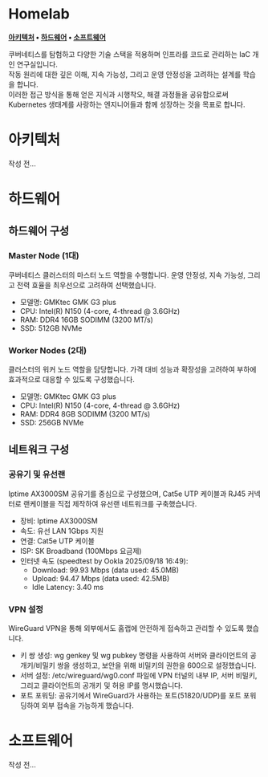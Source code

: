 # Homelab

**[아키텍처](#아키텍처) • [하드웨어](#하드웨어) • [소프트웨어](#소프트웨어)**

쿠버네티스를 탐험하고 다양한 기술 스택을 적용하며 인프라를 코드로 관리하는 IaC 개인 연구실입니다.  
작동 원리에 대한 깊은 이해, 지속 가능성, 그리고 운영 안정성을 고려하는 설계를 학습을 합니다.  
이러한 접근 방식을 통해 얻은 지식과 시행착오, 해결 과정들을 공유함으로써 Kubernetes 생태계를 사랑하는 엔지니어들과 함께 성장하는 것을 목표로 합니다.

# 아키텍처
작성 전...

# 하드웨어

## 하드웨어 구성

### Master Node (1대)
쿠버네티스 클러스터의 마스터 노드 역할을 수행합니다. 운영 안정성, 지속 가능성, 그리고 전력 효율을 최우선으로 고려하여 선택했습니다.
- 모델명: GMKtec GMK G3 plus
- CPU: Intel(R) N150 (4-core, 4-thread @ 3.6GHz)
- RAM: DDR4 16GB SODIMM (3200 MT/s)
- SSD: 512GB NVMe

### Worker Nodes (2대)
클러스터의 워커 노드 역할을 담당합니다. 가격 대비 성능과 확장성을 고려하여 부하에 효과적으로 대응할 수 있도록 구성했습니다.
- 모델명: GMKtec GMK G3 plus
- CPU: Intel(R) N150 (4-core, 4-thread @ 3.6GHz)
- RAM: DDR4 8GB SODIMM (3200 MT/s)
- SSD: 256GB NVMe

## 네트워크 구성

### 공유기 및 유선랜
Iptime AX3000SM 공유기를 중심으로 구성했으며, Cat5e UTP 케이블과 RJ45 커넥터로 랜케이블을 직접 제작하여 유선랜 네트워크를 구축했습니다. 
- 장비: Iptime AX3000SM
- 속도: 유선 LAN 1Gbps 지원
- 연결: Cat5e UTP 케이블
- ISP: SK Broadband (100Mbps 요금제) 
- 인터넷 속도 (speedtest by Ookla 2025/09/18 16:49): 
   - Download: 99.93 Mbps (data used: 45.0MB)
   - Upload: 94.47 Mbps (data used: 42.5MB)
   - Idle Latency: 3.40 ms

### VPN 설정
WireGuard VPN을 통해 외부에서도 홈랩에 안전하게 접속하고 관리할 수 있도록 했습니다.
- 키 쌍 생성: wg genkey 및 wg pubkey 명령을 사용하여 서버와 클라이언트의 공개키/비밀키 쌍을 생성하고, 보안을 위해 비밀키의 권한을 600으로 설정했습니다.
- 서버 설정: /etc/wireguard/wg0.conf 파일에 VPN 터널의 내부 IP, 서버 비밀키, 그리고 클라이언트의 공개키 및 허용 IP를 명시했습니다.
- 포트 포워딩: 공유기에서 WireGuard가 사용하는 포트(51820/UDP)를 포트 포워딩하여 외부 접속을 가능하게 했습니다.

# 소프트웨어
작성 전...